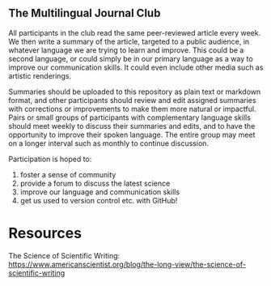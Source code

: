 ## The Multilingual Journal Club

All participants in the club read the same peer-reviewed article every week. We then write a summary of the article, targeted to a public audience, in whatever language we are trying to learn and improve. This could be a second language, or could simply be in our primary language as a way to improve our communication skills. It could even include other media such as artistic renderings. 

Summaries should be uploaded to this repository as plain text or markdown format, and other participants should review and edit assigned summaries with corrections or improvements to make them more natural or impactful. Pairs or small groups of participants with complementary language skills should meet weekly to discuss their summaries and edits, and to have the opportunity to improve their spoken language. The entire group may meet on a longer interval such as monthly to continue discussion. 

Participation is hoped to:
1) foster a sense of community
2) provide a forum to discuss the latest science
3) improve our language and communication skills
4) get us used to version control etc. with GitHub!

# Resources
The Science of Scientific Writing:
https://www.americanscientist.org/blog/the-long-view/the-science-of-scientific-writing
